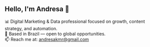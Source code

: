## Hello, I'm Andresa 👋

📊 Digital Marketing & Data professional focused on growth, content strategy, and automation.  
📍 Based in Brazil — open to global opportunities.  
📫 Reach me at: andresakmr@gmail.com
